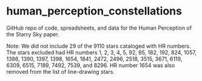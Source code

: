 # human_perception_constellations
GitHub repo of code, spreadsheets, and data for the Human Perception of the Starry Sky paper.

Note: We did not include 29 of the 9110 stars cataloged with HR numbers. The stars excluded had HR numbers 1, 2, 3, 4, 5, 92, 95, 182, 192, 824, 1057, 1386, 1390, 1397, 1398, 1654, 1841, 2472, 2496, 2518, 3515, 3671, 6119, 6309, 6515, 7189, 7492, 7539, and 8296. HR number 1654 was also removed from the list of line-drawing stars.
